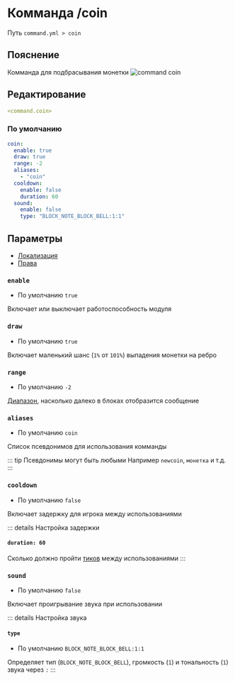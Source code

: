# Комманда /coin
Путь `command.yml > coin`

## Пояснение
Комманда для подбрасывания монетки
![command coin](/commandcoin.png)

## Редактирование
```yaml
<command.coin>
```

### По умолчанию
```yaml
coin:
  enable: true
  draw: true
  range: -2
  aliases:
    - "coin"
  cooldown:
    enable: false
    duration: 60
  sound:
    enable: false
    type: "BLOCK_NOTE_BLOCK_BELL:1:1"
```

## Параметры

- [Локализация](/ru/localizations/ru_ru/command/coin/)
- [Права](/ru/permission/command/coin/)

### `enable`
- По умолчанию `true`

Включает или выключает работоспособность модуля

### `draw`
- По умолчанию `true`

Включает маленький шанс (`1%` от `101%`) выпадения монетки на ребро

### `range`
- По умолчанию `-2`

[Диапазон](#виды-диапазонов), насколько далеко в блоках отобразится сообщение

### `aliases`
- По умолчанию `coin`

Список псевдонимов для использования комманды

::: tip Псевдонимы могут быть любыми
Например `newcoin`, `монетка` и т.д.
:::

### `cooldown`
- По умолчанию `false`

Включает задержку для игрока между использованиями

::: details Настройка задержки
#### `duration: 60`

Сколько должно пройти [тиков](https://ru.minecraft.wiki/w/%D0%A2%D0%B0%D0%BA%D1%82) между использованиями
:::

### `sound`
- По умолчанию `false`

Включает проигрывание звука при использовании

::: details Настройка звука
#### `type`
- По умолчанию `BLOCK_NOTE_BLOCK_BELL:1:1`

Определяет тип (`BLOCK_NOTE_BLOCK_BELL`), громкость (`1`) и тональность (`1`) звука через `:`
:::

<!--@include: @/ru/parts/range.md-->